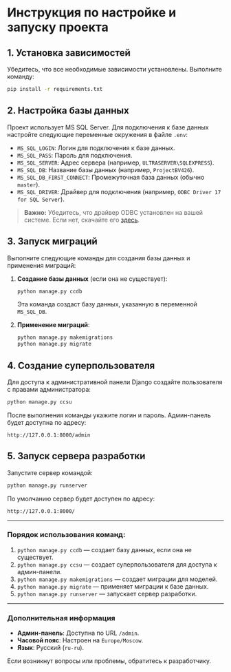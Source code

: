 ﻿# Инструкция по настройке и запуску проекта

## 1. Установка зависимостей
Убедитесь, что все необходимые зависимости установлены. Выполните команду:
```bash
pip install -r requirements.txt
```

## 2. Настройка базы данных
Проект использует MS SQL Server. Для подключения к базе данных настройте следующие переменные окружения в файле `.env`:
- `MS_SQL_LOGIN`: Логин для подключения к базе данных.
- `MS_SQL_PASS`: Пароль для подключения.
- `MS_SQL_SERVER`: Адрес сервера (например, `ULTRASERVER\SQLEXPRESS`).
- `MS_SQL_DB`: Название базы данных (например, `ProjectBV426`).
- `MS_SQL_DB_FIRST_CONNECT`: Промежуточная база данных (обычно `master`).
- `MS_SQL_DRIVER`: Драйвер для подключения (например, `ODBC Driver 17 for SQL Server`).

> **Важно:** Убедитесь, что драйвер ODBC установлен на вашей системе. Если нет, скачайте его [здесь](https://learn.microsoft.com/en-us/sql/connect/odbc/download-odbc-driver-for-sql-server?view=sql-server-ver16).

## 3. Запуск миграций
Выполните следующие команды для создания базы данных и применения миграций:

1. **Создание базы данных** (если она не существует):
   ```bash
   python manage.py ccdb
   ```
   Эта команда создаст базу данных, указанную в переменной `MS_SQL_DB`.

2. **Применение миграций**:
   ```bash
   python manage.py makemigrations
   python manage.py migrate
   ```

## 4. Создание суперпользователя
Для доступа к административной панели Django создайте пользователя с правами администратора:
```bash
python manage.py ccsu
```
После выполнения команды укажите логин и пароль. Админ-панель будет доступна по адресу:
```
http://127.0.0.1:8000/admin
```

## 5. Запуск сервера разработки
Запустите сервер командой:
```bash
python manage.py runserver
```
По умолчанию сервер будет доступен по адресу:
```
http://127.0.0.1:8000/
```

---

### Порядок использования команд:
1. `python manage.py ccdb` — создает базу данных, если она не существует.
2. `python manage.py ccsu` — создает суперпользователя для доступа к админ-панели.
3. `python manage.py makemigrations` — создает миграции для моделей.
4. `python manage.py migrate` — применяет миграции к базе данных.
5. `python manage.py runserver` — запускает сервер разработки.

---

### Дополнительная информация
- **Админ-панель**: Доступна по URL `/admin`.
- **Часовой пояс**: Настроен на `Europe/Moscow`.
- **Язык**: Русский (`ru-ru`).

Если возникнут вопросы или проблемы, обратитесь к разработчику.
